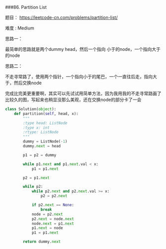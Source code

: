 ###86. Partition List


题目： 
<https://leetcode-cn.com/problems/partition-list/>


难度 : Medium


思路一：


最简单的思路就是两个dummy head，然后一个指向 小于的node，一个指向大于的node


思路二：

不走寻常路了，使用两个指针，一个指向小于的尾巴，一个一直往后走，指向大于，然后交换node

完成比完美更重要啊，其实可以先试试用简单方法，因为我用我的不走寻常路画了比较久的图，写起来也稍显没那么美观，还在交换node的部分卡了一会



```python
class Solution(object):
    def partition(self, head, x):
        """
        :type head: ListNode
        :type x: int
        :rtype: ListNode
        """
        dummy = ListNode(-1)
        dummy.next = head

        p1 = p2 = dummy

        while p1.next and p1.next.val < x:
            p1 = p1.next

        p2 = p1.next

        while p2:
            while p2.next and p2.next.val >= x:
                p2 = p2.next

            if p2.next == None:
                break
            node = p2.next
            p2.next = node.next
            node.next = p1.next
            p1.next = node
            p1 = p1.next

        return dummy.next
```
